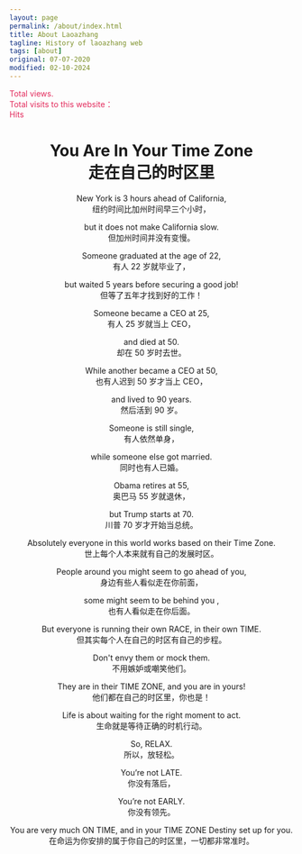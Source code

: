 ```yaml
---
layout: page
permalink: /about/index.html
title: About Laoazhang
tagline: History of laoazhang web
tags: [about]
original: 07-07-2020
modified: 02-10-2024
---
```





<html>
<head>
  <meta charset="UTF-8">
  <title>HTML Document</title>
</head>
<body>
<div style="color:#e32c5d">
      Total <span id="busuanzi_value_site_pv"></span> views. &ensp;
      <br>
      Total visits to this website： <span id="busuanzi_value_site_uv"></span>  &ensp;
      <br>
      <span id="busuanzi_value_page_pv"></span> Hits
</div>
<h1 align="center">You Are In Your Time Zone <br> 走在自己的时区里 </h1>
    <div align="center">
    <p>
    New York is 3 hours ahead of California,<br>
    纽约时间比加州时间早三个小时，
    </p>
    <p>
    but it does not make California slow.<br>
    但加州时间并没有变慢。
    </p>
    <p>
    Someone graduated at the age of 22,<br>
    有人 22 岁就毕业了，
    </p>
    <p>
    but waited 5 years before securing a good job!<br>
    但等了五年才找到好的工作！
    </p>
    <p>
    Someone became a CEO at 25,<br>
    有人 25 岁就当上 CEO，
    </p>
    <p>
    and died at 50.<br>
    却在 50 岁时去世。
    </p>
    <p>
    While another became a CEO at 50,<br>
    也有人迟到 50 岁才当上 CEO，
    </p>
    <p>
    and lived to 90 years.<br>
    然后活到 90 岁。</p>
    <p>
    Someone is still single,<br>
    有人依然单身，
    </p>
    <p>
    while someone else got married.<br>
    同时也有人已婚。
    </p>
    <p>
    Obama retires at 55,<br>
    奥巴马 55 岁就退休，
    </p>
    <p>
    but Trump starts at 70.<br>
    川普 70 岁才开始当总统。
    </p>
    <p>
    Absolutely everyone in this world works based on their Time Zone.<br>
    世上每个人本来就有自己的发展时区。
    </p>
    <p>
    People around you might seem to go ahead of you,<br>
    身边有些人看似走在你前面，
    </p>
    <p>
    some might seem to be behind you ,<br>
    也有人看似走在你后面。
    </p>
    <p>
    But everyone is running their own RACE, in their own TIME.<br>
    但其实每个人在自己的时区有自己的步程。</p>
    <p>
    Don't envy them or mock them.<br>
    不用嫉妒或嘲笑他们。
    </p>
    <p>
    They are in their TIME ZONE, and you are in yours!<br>
    他们都在自己的时区里，你也是！
    </p>
    <p>
    Life is about waiting for the right moment to act.<br>
    生命就是等待正确的时机行动。
    </p>
    <p>
    So, RELAX.<br>
    所以，放轻松。
    </p>
    <p>
    You’re not LATE.<br>
    你没有落后，
    </p>
    <p>
    You’re not EARLY.<br>
    你没有领先。</p>
    <p>
    You are very much ON TIME, and in your TIME ZONE Destiny set up for you.<br>
    在命运为你安排的属于你自己的时区里，一切都非常准时。
    </p>
    </div>
</body>

</html>